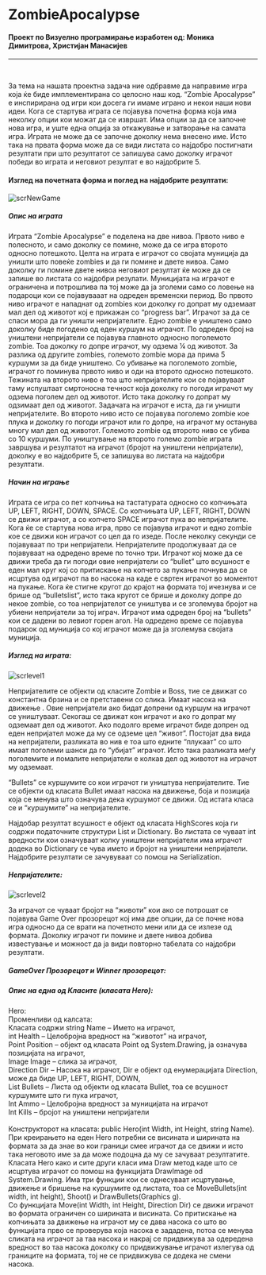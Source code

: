 # ZombieApocalypse
<h4>Проект по Визуелно програмирање изработен од: Моника Димитрова, Христијан Манасијев</h4>
<hr> 
<br>
<p>
За тема на нашата проектна задача ние одбравме да направиме игра која ќе биде имплементирана со целосно наш код. “Zombie Apocalypse” e инспириранa од игри кои досега ги имаме играно и некои наши нови идеи.  Кога се стартува играта се појавува почетна форма која има неколку опции кои можат да се извршат. Има опции за да се започне нова игра, и уште една опција за откажување и затвoрање на самата игра. Играта не може да се започне доколку нема внесено име. Исто така на првата форма може да се види листата со најдобро постигнати резултати при што резултатот се запишува само доколку играчот победи во играта и неговиот резултат е во најдобрите 5.
</p>
<h4>
Изглед на почетната форма и поглед на најдобрите резултати:
  
</h4>

![scrNewGame](https://user-images.githubusercontent.com/50083565/60402706-7069f200-9b93-11e9-8f06-785afdc25a05.png)

<h5>
  Опис на играта
  </h5>
 <p>
Играта “Zombie Apocalypse” е поделена на две нивоа. Првото ниво е полесното, и само доколку се помине, може да се игра второто односно потешкото. Целта на играта е играчот со својата муниција да уништи што повеќе zombies и да ги помине и двете нивоа. Само доколку ги помине двете нивоа неговиот резултат ќе може да се запише во листата со најдобри резулати. Муницијата на играчот е ограничена и потрошлива па тој може да ја зголеми само со ловење на подароци кои се појавувааат на одреден временски период. Во првото ниво играчот е нападнат од zombies кои доколку го допрат му одземаат мал дел од животот кој е прикажан со “progress bar”.  Играчот за да се спаси мора да ги уништи непријателите. Едно zombie е уништено само доколку биде погодено од еден куршум на играчот. По одреден број на уништени непријатели се појавува главното односно поголемото zombie. Тоа доколку го допре играчот, му одзема ¼ од животот. За разлика од другите zombies, големото zombie мора да прима 5 куршуми за да биде уништено. Со убивање на поголемото zombie, играчот го поминува првото ниво и оди на второто односно потешкото. Тежината на второто ниво е тоа што непријателите кои се појавуваат таму испуштаат смртоносна течност која доколку го погоди играчот му одзема поголем дел од животот. Исто така доколку го допрат му одзимаат дел од животот. Задачата на играчот е иста, да ги уништи непријателите. Во второто ниво исто се појавува поголемо zombie кое плука и доколку го погоди играчот или го допре, на играчот му останува многу мал дел од животот. Големото zombie од второто ниво се убива со 10 куршуми. По уништување на второто големо zombie играта завршува и резултатот на играчот (бројот на уништени непријатели), доколку е во најдобрите 5, се запишува во листата на најдобри резултати.

  </p>
 <h5> Начин на играње</h5>
 <p>
Играта се игра со пет копчиња на тастатурата односно со копчињата UP, LEFT, RIGHT, DOWN, SPACE.  Со копчињата UP, LEFT, RIGHT, DOWN се движи играчот, а со копчето SPACE играчот пука во непријателите. 
Кога ќе се стартува нова игра, прво се појавува играчот и едно zombie кое се движи кон играчот со цел да го изеде. После неколку секунди се појавуваат по три непријатели. Непријателите продолжуваат да се појавуваат на одредено време по точно три. Играчот кој може да се движи треба да ги погоди овие непријатели со “bullet” што всушност е еден мал круг кој со притискање на копчето за пукање почнува да се исцртува од играчот па во насока на каде е свртен играчот во моментот на пукање.  Кога ќе стигне кругот до крајот на формата тој ичезнува и се брише од “bulletslist”, исто така кругот се брише и доколку допре до некое zombie, со тоа непријателот се уништува и се зголемува бројот на убиени непријатели за тој играч. Играчот има одреден број на “bullets” кои се дадени во левиот горен агол. На одредено време се појавува подарок од муниција со кој играчот може да ја зголемува својата муниција.
  </p>
  <h5>
Изглед на играта:
</h5>

![scrlevel1](https://user-images.githubusercontent.com/50083565/60402658-ecb00580-9b92-11e9-8b30-111c8979c836.png)

<p>
Непријателите се објекти од класите Zombie и Boss, тие се движат со константна брзина и се претставени со слика. Имаат насока на движење . Овие непријатели ако бидат допрени од куршум на играчот се уништуваат. Секогаш се движат кон играчот и ако го допрат му одземаат дел од животот. Ако подолго време играчот биде допрен од еден непријател може да му се одземе цел “живот”.  Постојат два вида на непријатели, разликата во нив е тоа што едните “плукаат” со што имаат поголеми шанси да го “убијат” играчот. Исто така разликата меѓу поголемите и помалите непријатели е колкав дел од животот на играчот му одземаат.
  </p>
  <p>
“Bullets” се куршумите со кои играчот ги уништува непријателите. Тие се објекти од класата Bullet имаат насока на движење, боја и позиција која се менува што означува дека куршумот се движи. Од истата класа се и “куршумите” на непријателите.
</p>
<p>
Најдобар резултат всушност е објект од класата HighScores  која ги содржи податочните структури List и Dictionary. Во листата се чуваат int вредности кои означуваат колку уништени непријатели има играчот додека во Dictionary се чува името и бројот на уништени непријатели. Најдобрите резултати се зачувуваат со помош на Serialization. 
</p>
<h5>Непријателите:</h5>

![scrlevel2](https://user-images.githubusercontent.com/50083565/60402642-9e9b0200-9b92-11e9-962a-02c5f2e8e6b0.png)
<p>За играчот се чуваат бројот на “животи” кои ако се потрошат се појавува Game Over прозорецот кој има две опции, да се почне нова игра односно да се врати на почетното мени или да се излезе од формата. Доколку играчот ги помине и двете нивоа добива известување и можност да ја види повторно табелата со најдобри резултати.</p>
<h5>GameOver Прозорецот и Winner прозорецот:</h5>
<p>
<h5>Опис на една од Класите (класата Hero):</h5>

Hero:<br>
Променливи од калсата:<br>
Класата содржи string Name – Името на играчот, <br>
int Health – Целобројна вредност на “животот” на играчот,<br>
Point Position – објект од класата Point од System.Drawing, ја означува позицијата на играчот,<br>
Image Image – слика за играчот,<br>
Direction Dir – Насока на играчот, Dir  е објект од енумерацијата Direction, може да биде UP, LEFT, RIGHT, DOWN,<br>
List<Bullet> Bullets – Листа од објекти од класата Bullet, тоа се всушност куршумите што ги пука играчот,<br>
Int Ammo – Целобројна вредност за муницијата на играчот<br>
Int Kills – бројот на уништени непријатели<br><br>
Конструкторот на класата: public Hero(int Width, int Height, string Name).  При креирањето на еден Hero потребни се висината и ширината на формата за да знае во кои граници смее играчот да се движи и исто така неговото име за да може подоцна да му се зачуваат резултатите. Класата Hero како и сите други класи има Draw метод каде што се исцртува играчот со помош на функцијата DrawImage od System.Drawing. Има три функции кои се однесуваат исцртување,  движење и бришење на куршумите од листата, тоа се MoveBullets(int width, int height), Shoot() и DrawBullets(Graphics g).  
Со функцијата Move(int Width, int Height, Direction Dir) се движи играчот во формата ограничен со ширината и висината. Со притискање на копчињата за движење на играчот му се дава насока со што во функцијата прво се проверува која насока е зададена, потоа се менува сликата на играчот за таа насока и накрај се придвижува за одередена вредност во таа насока доколку со придвижување играчот излегува од границите на формата, тој не се придвижува се додека не смени насока.

</p>

